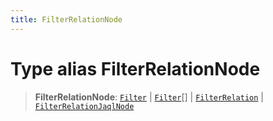 ```yaml
---
title: FilterRelationNode
---
```


# Type alias FilterRelationNode

> **FilterRelationNode**: [`Filter`](../interfaces/interface.Filter.md) \| [`Filter`](../interfaces/interface.Filter.md)[] \| [`FilterRelation`](../interfaces/interface.FilterRelation.md) \| [`FilterRelationJaqlNode`](type-alias.FilterRelationJaqlNode.md)
